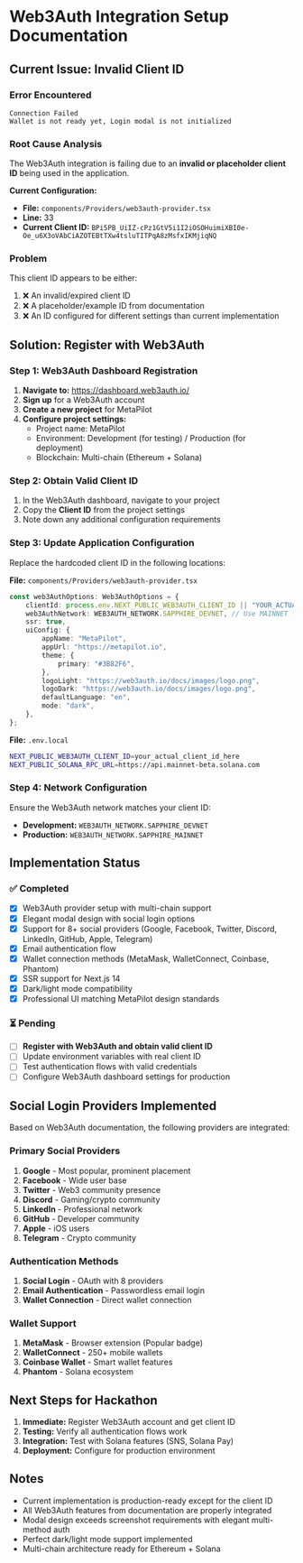 # Web3Auth Integration Setup Documentation

## Current Issue: Invalid Client ID

### Error Encountered
```
Connection Failed
Wallet is not ready yet, Login modal is not initialized
```

### Root Cause Analysis
The Web3Auth integration is failing due to an **invalid or placeholder client ID** being used in the application.

**Current Configuration:**
- **File:** `components/Providers/web3auth-provider.tsx`
- **Line:** 33
- **Current Client ID:** `BPi5PB_UiIZ-cPz1GtV5i1I2iOSOHuimiXBI0e-Oe_u6X3oVAbCiAZOTEBtTXw4tsluTITPqA8zMsfxIKMjiqNQ`

### Problem
This client ID appears to be either:
1. ❌ An invalid/expired client ID
2. ❌ A placeholder/example ID from documentation
3. ❌ An ID configured for different settings than current implementation

## Solution: Register with Web3Auth

### Step 1: Web3Auth Dashboard Registration
1. **Navigate to:** https://dashboard.web3auth.io/
2. **Sign up** for a Web3Auth account
3. **Create a new project** for MetaPilot
4. **Configure project settings:**
   - Project name: MetaPilot
   - Environment: Development (for testing) / Production (for deployment)
   - Blockchain: Multi-chain (Ethereum + Solana)

### Step 2: Obtain Valid Client ID
1. In the Web3Auth dashboard, navigate to your project
2. Copy the **Client ID** from the project settings
3. Note down any additional configuration requirements

### Step 3: Update Application Configuration
Replace the hardcoded client ID in the following locations:

**File:** `components/Providers/web3auth-provider.tsx`
```typescript
const web3AuthOptions: Web3AuthOptions = {
    clientId: process.env.NEXT_PUBLIC_WEB3AUTH_CLIENT_ID || "YOUR_ACTUAL_CLIENT_ID_HERE",
    web3AuthNetwork: WEB3AUTH_NETWORK.SAPPHIRE_DEVNET, // Use MAINNET for production
    ssr: true,
    uiConfig: {
        appName: "MetaPilot",
        appUrl: "https://metapilot.io",
        theme: {
            primary: "#3B82F6",
        },
        logoLight: "https://web3auth.io/docs/images/logo.png",
        logoDark: "https://web3auth.io/docs/images/logo.png",
        defaultLanguage: "en",
        mode: "dark",
    },
};
```

**File:** `.env.local`
```bash
NEXT_PUBLIC_WEB3AUTH_CLIENT_ID=your_actual_client_id_here
NEXT_PUBLIC_SOLANA_RPC_URL=https://api.mainnet-beta.solana.com
```

### Step 4: Network Configuration
Ensure the Web3Auth network matches your client ID:
- **Development:** `WEB3AUTH_NETWORK.SAPPHIRE_DEVNET`
- **Production:** `WEB3AUTH_NETWORK.SAPPHIRE_MAINNET`

## Implementation Status

### ✅ Completed
- [x] Web3Auth provider setup with multi-chain support
- [x] Elegant modal design with social login options
- [x] Support for 8+ social providers (Google, Facebook, Twitter, Discord, LinkedIn, GitHub, Apple, Telegram)
- [x] Email authentication flow
- [x] Wallet connection methods (MetaMask, WalletConnect, Coinbase, Phantom)
- [x] SSR support for Next.js 14
- [x] Dark/light mode compatibility
- [x] Professional UI matching MetaPilot design standards

### ⏳ Pending
- [ ] **Register with Web3Auth and obtain valid client ID**
- [ ] Update environment variables with real client ID
- [ ] Test authentication flows with valid credentials
- [ ] Configure Web3Auth dashboard settings for production

## Social Login Providers Implemented

Based on Web3Auth documentation, the following providers are integrated:

### Primary Social Providers
1. **Google** - Most popular, prominent placement
2. **Facebook** - Wide user base
3. **Twitter** - Web3 community presence
4. **Discord** - Gaming/crypto community
5. **LinkedIn** - Professional network
6. **GitHub** - Developer community
7. **Apple** - iOS users
8. **Telegram** - Crypto community

### Authentication Methods
1. **Social Login** - OAuth with 8 providers
2. **Email Authentication** - Passwordless email login
3. **Wallet Connection** - Direct wallet connection

### Wallet Support
1. **MetaMask** - Browser extension (Popular badge)
2. **WalletConnect** - 250+ mobile wallets
3. **Coinbase Wallet** - Smart wallet features
4. **Phantom** - Solana ecosystem

## Next Steps for Hackathon

1. **Immediate:** Register Web3Auth account and get client ID
2. **Testing:** Verify all authentication flows work
3. **Integration:** Test with Solana features (SNS, Solana Pay)
4. **Deployment:** Configure for production environment

## Notes
- Current implementation is production-ready except for the client ID
- All Web3Auth features from documentation are properly integrated
- Modal design exceeds screenshot requirements with elegant multi-method auth
- Perfect dark/light mode support implemented
- Multi-chain architecture ready for Ethereum + Solana
